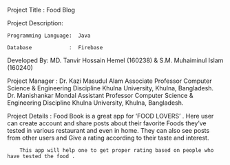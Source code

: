 
Project Title : Food Blog


Project Description:

	Programming Language:  Java
	
	Database            :  Firebase


Developed By:
		MD. Tanvir Hossain Hemel (160238) & 
		S.M. Muhaiminul Islam (160240)
		

Project Manager : 
		  Dr. Kazi Masudul Alam
		  Associate Professor Computer Science & Engineering Discipline 
		  Khulna University, Khulna, Bangladesh.			
		  Dr. Manishankar Mondal 
		  Assistant Professor Computer Science & Engineering Discipline
		  Khulna University, Khulna, Bangladesh.
		 
Project Details : 
		Food Book is a great app for ‘FOOD LOVERS’ . Here user can create account and share posts about their favorite Foods 			they’ve tested in various restaurant and even in home. They can also see posts from other users and Give a rating according 		    to their taste and interest.

		This app will help one to get proper rating based on people who have tested the food .


